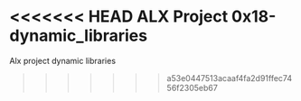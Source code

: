 <<<<<<< HEAD
ALX Project 
0x18-dynamic_libraries
=======
Alx project
dynamic libraries
>>>>>>> a53e0447513acaaf4fa2d91ffec7456f2305eb67
